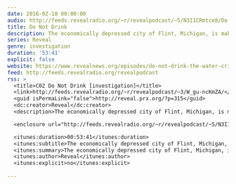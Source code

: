 ```yaml
---
date: 2016-02-18 00:00:00
audio: http://feeds.revealradio.org/~r/revealpodcast/~5/N3I1CRmtce8/Do-not-drink_-The-water-crisis-in-Flint-Michigan.mp3
title: Do Not Drink
description: The economically depressed city of Flint, Michigan, is making headlines across the country because there’s something in its water that shouldn’t be there.
series: Reveal
genre: investigation
duration: '53:41'
explicit: false
website: https://www.revealnews.org/episodes/do-not-drink-the-water-crisis-in-flint-michigan/
feed: http://feeds.revealradio.org/revealpodcast
rss: >
  <title>C02 Do Not Drink [investigation]</title>
  <link>http://feeds.revealradio.org/~r/revealpodcast/~3/W_gu-ncKmZA/</link>
  <guid isPermaLink="false">http://reveal.prx.org/?p=315</guid>
  <dc:creator>Reveal</dc:creator>
  <description>The economically depressed city of Flint, Michigan, is making headlines across the country because there’s something in its water that shouldn’t be there.</description>

  <enclosure url="http://feeds.revealradio.org/~r/revealpodcast/~5/N3I1CRmtce8/Do-not-drink_-The-water-crisis-in-Flint-Michigan.mp3" length="0" type="audio/mpeg" />

  <itunes:duration>00:53:41</itunes:duration>
  <itunes:subtitle>The economically depressed city of Flint, Michigan, is making headlines across the country because there’s something in its water that shouldn’t be there.</itunes:subtitle>
  <itunes:summary>The economically depressed city of Flint, Michigan, is making headlines across the country because there’s something in its water that shouldn’t be there.</itunes:summary>
  <itunes:author>Reveal</itunes:author>
  <itunes:explicit>no</itunes:explicit>
  
---
```


